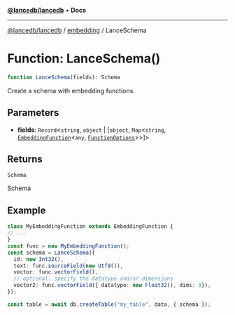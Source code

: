 [**@lancedb/lancedb**](../../../README.md) • **Docs**

***

[@lancedb/lancedb](../../../globals.md) / [embedding](../README.md) / LanceSchema

# Function: LanceSchema()

```ts
function LanceSchema(fields): Schema
```

Create a schema with embedding functions.

## Parameters

* **fields**: `Record`&lt;`string`, `object` \| [`object`, `Map`&lt;`string`, [`EmbeddingFunction`](../classes/EmbeddingFunction.md)&lt;`any`, [`FunctionOptions`](../interfaces/FunctionOptions.md)&gt;&gt;]&gt;

## Returns

`Schema`

Schema

## Example

```ts
class MyEmbeddingFunction extends EmbeddingFunction {
// ...
}
const func = new MyEmbeddingFunction();
const schema = LanceSchema({
  id: new Int32(),
  text: func.sourceField(new Utf8()),
  vector: func.vectorField(),
  // optional: specify the datatype and/or dimensions
  vector2: func.vectorField({ datatype: new Float32(), dims: 3}),
});

const table = await db.createTable("my_table", data, { schema });
```
